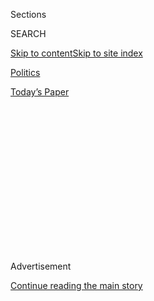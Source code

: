 <div id="app">

<div>

<div>

<div>

<div class="NYTAppHideMasthead css-1q2w90k e1suatyy0">

<div class="section css-ui9rw0 e1suatyy2">

<div class="css-eph4ug er09x8g0">

<div class="css-6n7j50">

</div>

<span class="css-1dv1kvn">Sections</span>

<div class="css-10488qs">

<span class="css-1dv1kvn">SEARCH</span>

</div>

[Skip to content](#site-content)[Skip to site
index](#site-index)

</div>

<div id="masthead-section-label" class="css-1wr3we4 eaxe0e00">

[Politics](https://www.nytimes.com/section/politics)

</div>

<div class="css-10698na e1huz5gh0">

</div>

</div>

<div id="masthead-bar-one" class="section hasLinks css-15hmgas e1csuq9d3">

<div class="css-uqyvli e1csuq9d0">

</div>

<div class="css-1uqjmks e1csuq9d1">

</div>

<div class="css-9e9ivx">

[](https://myaccount.nytimes.com/auth/login?response_type=cookie&client_id=vi)

</div>

<div class="css-1bvtpon e1csuq9d2">

[Today’s
Paper](https://www.nytimes.com/section/todayspaper)

</div>

</div>

</div>

</div>

<div data-aria-hidden="false">

<div id="site-content" data-role="main">

<div>

<div class="css-1aor85t" style="opacity:0.000000001;z-index:-1;visibility:hidden">

<div class="css-1hqnpie">

<div class="css-epjblv">

<span class="css-17xtcya">[Politics](/section/politics)</span><span class="css-x15j1o">|</span><span class="css-fwqvlz">Rex
Tillerson Is Confirmed as Secretary of State Amid Record
Opposition</span>

</div>

<div class="css-k008qs">

<div class="css-1iwv8en">

<span class="css-18z7m18"></span>

<div>

</div>

</div>

<span class="css-1n6z4y">https://nyti.ms/2jZ1UCd</span>

<div class="css-1705lsu">

<div class="css-4xjgmj">

<div class="css-4skfbu" data-role="toolbar" data-aria-label="Social Media Share buttons, Save button, and Comments Panel with current comment count" data-testid="share-tools">

  - 
  - 
  - 
  - 
    
    <div class="css-6n7j50">
    
    </div>

  - 

</div>

</div>

</div>

</div>

</div>

</div>

<div class="css-13pd83m">

</div>

<div id="top-wrapper" class="css-1sy8kpn">

<div id="top-slug" class="css-l9onyx">

Advertisement

</div>

[Continue reading the main
story](#after-top)

<div class="ad top-wrapper" style="text-align:center;height:100%;display:block;min-height:250px">

<div id="top" class="place-ad" data-position="top" data-size-key="top">

</div>

</div>

<div id="after-top">

</div>

</div>

<div id="sponsor-wrapper" class="css-1hyfx7x">

<div id="sponsor-slug" class="css-19vbshk">

Supported by

</div>

[Continue reading the main
story](#after-sponsor)

<div id="sponsor" class="ad sponsor-wrapper" style="text-align:center;height:100%;display:block">

</div>

<div id="after-sponsor">

</div>

</div>

<div class="css-1vkm6nb ehdk2mb0">

# Rex Tillerson Is Confirmed as Secretary of State Amid Record Opposition

</div>

<div class="css-79elbk" data-testid="photoviewer-wrapper">

<div class="css-z3e15g" data-testid="photoviewer-wrapper-hidden">

</div>

<div class="css-1a48zt4 ehw59r15" data-testid="photoviewer-children">

![<span class="css-16f3y1r e13ogyst0" data-aria-hidden="true">Rex W.
Tillerson was sworn in as secretary of state by Vice President Mike
Pence, right, and alongside Mr. Tillerson’s wife, Renda St. Clair, and
President Trump in the Oval Office on
Wednesday.</span><span class="css-cnj6d5 e1z0qqy90" itemprop="copyrightHolder"><span class="css-1ly73wi e1tej78p0">Credit...</span><span><span>Al
Drago/The New York
Times</span></span></span>](https://static01.nyt.com/images/2017/02/02/us/02tillerson_web2/02tillerson_web2-articleInline.jpg?quality=75&auto=webp&disable=upscale)

</div>

</div>

<div class="css-xt80pu e12qa4dv0">

<div class="css-18e8msd">

<div class="css-vp77d3 epjyd6m0">

<div class="css-1baulvz">

By [<span class="css-1baulvz last-byline" itemprop="name">Gardiner
Harris</span>](http://www.nytimes.com/by/gardiner-harris)

</div>

</div>

  - Feb. 1,
    2017

  - 
    
    <div class="css-4xjgmj">
    
    <div class="css-d8bdto" data-role="toolbar" data-aria-label="Social Media Share buttons, Save button, and Comments Panel with current comment count" data-testid="share-tools">
    
      - 
      - 
      - 
      - 
        
        <div class="css-6n7j50">
        
        </div>
    
      - 
    
    </div>
    
    </div>

</div>

</div>

<div class="section meteredContent css-1r7ky0e" name="articleBody" itemprop="articleBody">

<div class="css-1fanzo5 StoryBodyCompanionColumn">

<div class="css-53u6y8">

WASHINGTON — Rex W. Tillerson, the former chairman and chief executive
of Exxon Mobil, was confirmed by the Senate on Wednesday in a 56-to-43
vote to become the nation’s 69th secretary of state just as serious
strains have emerged with important international allies.

The votes against Mr. Tillerson’s confirmation were the most in Senate
history for a secretary of state, a reflection of Democratic unease with
President Trump’s early foreign policy pronouncements that threaten to
upend a multilateral approach that has guided United States presidents
since World War II.

Thirteen senators voted in 2005 against Condoleezza Rice in the midst of
a deteriorating Iraq war, and in 1825, Henry Clay was confirmed 27 to
14, the record for votes against until Wednesday, according to a tally
provided by the Senate Historical Office.

In a brief swearing-in ceremony in the Oval Office on Wednesday evening,
Mr. Trump said Mr. Tillerson understood “the importance of strengthening
our alliances and forming new alliances to enhance our strategic
interests and the safety of our people.”

</div>

</div>

<div class="css-1fanzo5 StoryBodyCompanionColumn">

<div class="css-53u6y8">

Mr. Trump added, “It’s time to bring a clear-eyed focus on foreign
affairs, to take a fresh look at the world around us, and to seek new
solutions grounded in very ancient truths.”

Mr. Tillerson thanked him and promised to “represent the interests of
all of the American people at all times.”

Mr. Tillerson is expected to appear at the State Department’s Foggy
Bottom headquarters on Thursday morning, when he will address department
employees.

</div>

</div>

<div class="css-1sngw6j">

[](https://www.nytimes.com/interactive/2017/02/01/us/politics/tillerson-confirmation-vote-live.html)

<div class="css-1eoytci">

![](https://static01.nyt.com/images/2017/02/01/us/politics/tillerson-confirmation-vote-live-1485972542680/tillerson-confirmation-vote-live-1485972542680-thumbLarge-v5.jpg)

</div>

<div class="css-1rha1bf">

## How Senators Voted on Rex Tillerson

The Senate on Wednesday confirmed Rex W. Tillerson as secretary of
state.

</div>

</div>

<div class="css-1fanzo5 StoryBodyCompanionColumn">

<div class="css-53u6y8">

Mr. Trump’s unapologetically nationalistic approach has put into
question the value of many alliances and multilateral institutions. How
Mr. Tillerson’s translates Mr. Trump’s vow of “America First” into the
kind of polite diplomatic parlance that will maintain vital ties will be
a significant test.

</div>

</div>

<div class="css-1fanzo5 StoryBodyCompanionColumn">

<div class="css-53u6y8">

Among his other challenges are dealing with Mr. Trump’s promises to
recast relations with China and Russia, move the American Embassy in
Israel to Jerusalem from Tel Aviv, and re-examine an international
nuclear deal with Iran.

In a White House briefing on Wednesday, Michael Flynn, the national
security adviser, issued a stern warning to Iran. “The Obama
administration failed to respond adequately to Tehran’s malign actions,”
he said.

Mr. Tillerson, 64, a Texan, earned an engineering degree from the
University of Texas at Austin, got a job at Exxon in 1975 and climbed
his way to the top, leaving only last year. Neither a diplomat, soldier
nor politician, he is an unconventional choice for the job, but has vast
international experience.

With operations on six continents, Exxon Mobil is in some ways a state
within a state. As its chief executive, Mr. Tillerson struck deals with
repressive governments — in at least one case, against the advice of the
State Department. Environmentalists largely opposed his nomination.

But his views on international affairs are in many ways more
conventional than those of Mr. Trump, which is why even
Democratic-leaning foreign affairs experts said they welcomed his
selection in hopes he would bring ballast to a turbulent administration.

“Rex Tillerson will have the most demanding and complex agenda to face a
secretary of state in a very long time,” said R. Nicholas Burns, a
Harvard professor and career foreign service officer.

</div>

</div>

<div class="css-1fanzo5 StoryBodyCompanionColumn">

<div class="css-53u6y8">

Another crucial question will be how much influence Mr. Tillerson has on
Mr. Trump. All cabinet secretaries must compete for power with White
House aides who have long personal relationships with and frequent
access to the president. But Mr. Trump’s reliance on a close circle of
advisers to write and vet executive orders while keeping departments
that must implement them largely in the dark is without precedent.

Mr. Trump invited Mr. Tillerson for a private lunch at the White House
on Wednesday, the first time Mr. Tillerson has appeared on the
president’s official schedule.

Mollifying allies infuriated by Mr. Trump’s orders could be a full-time
job. A ban on refugee arrivals and entries from seven Muslim countries,
for instance, has enraged Iraqi officials whose cooperation is vital in
the fight against the Islamic State — a top administration priority. It
has also infuriated many European leaders crucial to efforts not only in
Syria, but Afghanistan and Libya as well, and it has tarnished [what had
been viewed as a successful
trip](https://www.nytimes.com/2017/01/30/world/europe/donald-trump-us-alllies.html)
by Prime Minister Theresa May of Britain, who on Monday said she opposed
the ban.

Relations with Mexico have plunged to their lowest level in decades
after Mr. Trump insisted he would build a border wall regardless of
Mexican opposition.

The relationship with Chancellor Angela Merkel of Germany threatened to
become toxic after Peter Navarro, the director of Mr. Trump’s new
National Trade Council, denounced the relatively low value of the euro
as an unfair currency advantage for Germany.

“Tillerson faces the most difficult task of any secretary of state in
the postwar era in trying to reconcile President Trump’s intention to
make a stark break from decades of bipartisan consensus U.S. foreign
policy leadership with the reality that, if he succeeds, such a break
could lead to global chaos,” said Ryan C. Crocker, who served as the
United States ambassador to five Muslim countries.

Mr. Tillerson may also face difficult internal hurdles. Much of his
department’s top leadership has departed — many because the Trump
administration, like others before it, refused to keep political
appointees. But the Trump transition team has been so short-handed and
the pickings among Republican foreign policy veterans who had not
criticized Mr. Trump so slim that dozens of positions are likely to
remain empty for some time.

</div>

</div>

<div class="css-1fanzo5 StoryBodyCompanionColumn">

<div class="css-53u6y8">

More worrisome, morale among the department’s rank-and-file career
officers has plunged, with a dissent memo against the administration’s
refugee and entry bans being submitted on Tuesday garnering more than
900 signatures, an extraordinary number.

Whether Mr. Tillerson meets these challenges with defiance or moderation
will be a telling indication of his leadership.

Sean Spicer, the White House press secretary, said Monday that foreign
service officers “can get with the program or they can go.”

</div>

</div>

</div>

<div>

</div>

<div>

</div>

<div>

</div>

<div>

<div id="bottom-wrapper" class="css-1ede5it">

<div id="bottom-slug" class="css-l9onyx">

Advertisement

</div>

[Continue reading the main
story](#after-bottom)

<div id="bottom" class="ad bottom-wrapper" style="text-align:center;height:100%;display:block;min-height:90px">

</div>

<div id="after-bottom">

</div>

</div>

</div>

</div>

</div>

## Site Index

<div>

</div>

## Site Information Navigation

  - [© <span>2020</span> <span>The New York Times
    Company</span>](https://help.nytimes.com/hc/en-us/articles/115014792127-Copyright-notice)

<!-- end list -->

  - [NYTCo](https://www.nytco.com/)
  - [Contact
    Us](https://help.nytimes.com/hc/en-us/articles/115015385887-Contact-Us)
  - [Work with us](https://www.nytco.com/careers/)
  - [Advertise](https://nytmediakit.com/)
  - [T Brand Studio](http://www.tbrandstudio.com/)
  - [Your Ad
    Choices](https://www.nytimes.com/privacy/cookie-policy#how-do-i-manage-trackers)
  - [Privacy](https://www.nytimes.com/privacy)
  - [Terms of
    Service](https://help.nytimes.com/hc/en-us/articles/115014893428-Terms-of-service)
  - [Terms of
    Sale](https://help.nytimes.com/hc/en-us/articles/115014893968-Terms-of-sale)
  - [Site
    Map](https://spiderbites.nytimes.com)
  - [Help](https://help.nytimes.com/hc/en-us)
  - [Subscriptions](https://www.nytimes.com/subscription?campaignId=37WXW)

</div>

</div>

</div>

</div>

